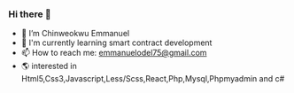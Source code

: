 ### Hi there 👋

- 🔭 I’m Chinweokwu Emmanuel
- 🎋 I'm currently learning smart contract development
- 📫 How to reach me: emmanuelodel75@gmail.com
- 🌎 interested in Html5,Css3,Javascript,Less/Scss,React,Php,Mysql,Phpmyadmin and c#
